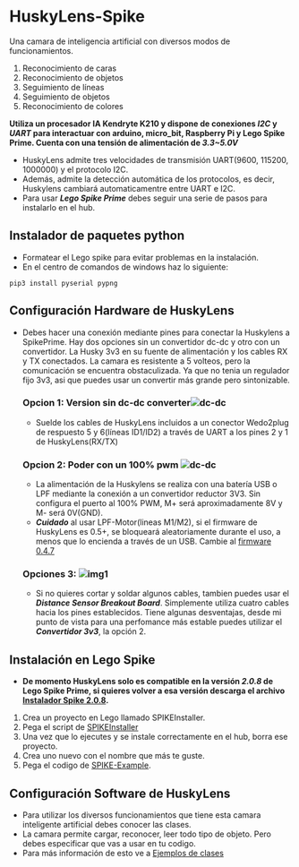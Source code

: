 # HuskyLens-Spike
Una camara de inteligencia artificial con diversos modos de funcionamientos.
1. Reconocimiento de caras
2. Reconocimiento de objetos
3. Seguimiento de líneas
4. Seguimiento de objetos
5. Reconocimiento de colores

**Utiliza un procesador IA Kendryte K210 y dispone de conexiones _I2C_ y _UART_ para interactuar con arduino, micro_bit, Raspberry Pi y Lego Spike Prime. Cuenta con una tensión de alimentación de _3.3~5.0V_**
- HuskyLens admite tres velocidades de transmisión UART(9600, 115200, 1000000) y el protocolo I2C.
- Además, admite la detección automática de los protocolos, es decir, Huskylens cambiará automaticamentre entre UART e I2C.
- Para usar **_Lego Spike Prime_** debes seguir una serie de pasos para instalarlo en el hub.

## Instalador de paquetes python
- Formatear el Lego spike para evitar problemas en la instalación.
- En el centro de comandos de windows haz lo siguiente:
```
pip3 install pyserial pypng
  ```

## Configuración Hardware de HuskyLens
- Debes hacer una conexión mediante pines para conectar la Huskylens a SpikePrime. Hay dos opciones sin un convertidor dc-dc y otro con un convertidor. La Husky 3v3 en su fuente de alimentación y los cables RX y TX conectados. La camara es resistente a 5 volteos, pero la comunicación se encuentra obstaculizada. Ya que no tenia un regulador fijo 3v3, asi que puedes usar un convertir más grande pero sintonizable.

  ### Opcion 1: Version sin dc-dc converter![dc-dc](https://www.antonsmindstorms.com/wp-content/uploads/2021/10/Paper.Sketchbook.97.png#main)
  - Suelde los cables de HuskyLens incluidos a un conector Wedo2plug de respuesto 5 y 6(líneas ID1/ID2) a través de UART a los pines 2 y 1 de HuskyLens(RX/TX)

  ### Opcion 2: Poder con un 100% pwm ![dc-dc](https://www.antonsmindstorms.com/wp-content/uploads/2021/10/Paper.Sketchbook.98.png#main)
  - La alimentación de la Huskylens se realiza con una batería USB o LPF mediante la conexión a un convertidor reductor 3V3. Sin configura el puerto al 100% PWM, M+ será aproximadamente 8V y M- será 0V(GND).
  - **_Cuidado_** al usar LPF-Motor(lineas M1/M2), si el firmware de HuskyLens es 0.5+, se bloqueará aleatoriamente durante el uso, a menos que lo encienda a través de un USB. Cambie al [firmware 0.4.7]()
 
  ### Opciones 3: ![img1](https://i0.wp.com/www.antonsmindstorms.com/wp-content/uploads/2021/11/IMG_2030-scaled.jpeg?resize=1024%2C768&ssl=1)
  - Si no quieres cortar y soldar algunos cables, tambien puedes usar el **_Distance Sensor Breakout Board_**. Simplemente utiliza cuatro cables hacia los pines establecidos. Tiene algunas desventajas, desde mi punto de vista para una perfomance más estable puedes utilizar el **_Convertidor 3v3_**, la opción 2.

## Instalación en Lego Spike
- **De momento HuskyLens solo es compatible en la versión _2.0.8_ de Lego Spike Prime, si quieres volver a esa versión descarga el archivo [Instalador Spike 2.0.8]().**
1. Crea un proyecto en Lego llamado SPIKEInstaller.
2. Pega el script de [SPIKEInstaller](https://github.com/IITADiegoCABJ/HuskyLens-Spike/blob/main/Libreria/SpikeInstaller.py)
3. Una vez que lo ejecutes y se instale correctamente en el hub, borra ese proyecto.
4. Crea uno nuevo con el nombre que más te guste.
5. Pega el codigo de [SPIKE-Example](https://github.com/IITADiegoCABJ/HuskyLens-Spike/blob/main/Libreria/Spike-Example.py).

## Configuración Software de HuskyLens
- Para utilizar los diversos funcionamientos que tiene esta camara inteligente artificial debes conocer las clases.
- La camara permite cargar, reconocer, leer todo tipo de objeto. Pero debes especificar que vas a usar en tu codigo.
- Para más información de esto ve a [Ejemplos de clases](https://github.com/IITADiegoCABJ/HuskyLens-Spike/tree/main/Ejemplo-Clases)
